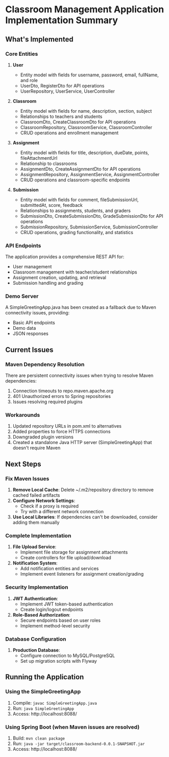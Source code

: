 # Classroom Management Application Implementation Summary

## What's Implemented

### Core Entities
1. **User**
   - Entity model with fields for username, password, email, fullName, and role
   - UserDto, RegisterDto for API operations
   - UserRepository, UserService, UserController

2. **Classroom**
   - Entity model with fields for name, description, section, subject
   - Relationships to teachers and students
   - ClassroomDto, CreateClassroomDto for API operations
   - ClassroomRepository, ClassroomService, ClassroomController
   - CRUD operations and enrollment management

3. **Assignment**
   - Entity model with fields for title, description, dueDate, points, fileAttachmentUrl
   - Relationship to classrooms
   - AssignmentDto, CreateAssignmentDto for API operations
   - AssignmentRepository, AssignmentService, AssignmentController
   - CRUD operations and classroom-specific endpoints

4. **Submission**
   - Entity model with fields for comment, fileSubmissionUrl, submittedAt, score, feedback
   - Relationships to assignments, students, and graders
   - SubmissionDto, CreateSubmissionDto, GradeSubmissionDto for API operations
   - SubmissionRepository, SubmissionService, SubmissionController
   - CRUD operations, grading functionality, and statistics

### API Endpoints
The application provides a comprehensive REST API for:
- User management
- Classroom management with teacher/student relationships
- Assignment creation, updating, and retrieval
- Submission handling and grading

### Demo Server
A SimpleGreetingApp.java has been created as a fallback due to Maven connectivity issues, providing:
- Basic API endpoints
- Demo data
- JSON responses

## Current Issues

### Maven Dependency Resolution
There are persistent connectivity issues when trying to resolve Maven dependencies:
1. Connection timeouts to repo.maven.apache.org
2. 401 Unauthorized errors to Spring repositories
3. Issues resolving required plugins

### Workarounds
1. Updated repository URLs in pom.xml to alternatives
2. Added properties to force HTTPS connections
3. Downgraded plugin versions
4. Created a standalone Java HTTP server (SimpleGreetingApp) that doesn't require Maven

## Next Steps

### Fix Maven Issues
1. **Remove Local Cache**: Delete ~/.m2/repository directory to remove cached failed artifacts
2. **Configure Network Settings**:
   - Check if a proxy is required
   - Try with a different network connection
3. **Use Local Libraries**: If dependencies can't be downloaded, consider adding them manually

### Complete Implementation
1. **File Upload Service**:
   - Implement file storage for assignment attachments
   - Create controllers for file upload/download
2. **Notification System**:
   - Add notification entities and services
   - Implement event listeners for assignment creation/grading

### Security Implementation
1. **JWT Authentication**:
   - Implement JWT token-based authentication
   - Create login/logout endpoints
2. **Role-Based Authorization**:
   - Secure endpoints based on user roles
   - Implement method-level security

### Database Configuration
1. **Production Database**:
   - Configure connection to MySQL/PostgreSQL
   - Set up migration scripts with Flyway

## Running the Application

### Using the SimpleGreetingApp
1. Compile: `javac SimpleGreetingApp.java`
2. Run: `java SimpleGreetingApp`
3. Access: http://localhost:8088/

### Using Spring Boot (when Maven issues are resolved)
1. Build: `mvn clean package`
2. Run: `java -jar target/classroom-backend-0.0.1-SNAPSHOT.jar`
3. Access: http://localhost:8088/ 